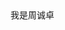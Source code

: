 <!DOCTYPE html>
<html>
<head>
<meta charset="UTF-8">
<title>wo</title>
</head>
<body>
我是周诚卓
</body>
</html>

